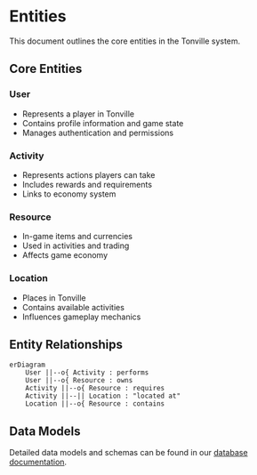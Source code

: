 # Entities

This document outlines the core entities in the Tonville system.

## Core Entities

### User

- Represents a player in Tonville
- Contains profile information and game state
- Manages authentication and permissions

### Activity

- Represents actions players can take
- Includes rewards and requirements
- Links to economy system

### Resource

- In-game items and currencies
- Used in activities and trading
- Affects game economy

### Location

- Places in Tonville
- Contains available activities
- Influences gameplay mechanics

## Entity Relationships

```mermaid
erDiagram
    User ||--o{ Activity : performs
    User ||--o{ Resource : owns
    Activity ||--o{ Resource : requires
    Activity ||--|| Location : "located at"
    Location ||--o{ Resource : contains
```

## Data Models

Detailed data models and schemas can be found in our [database documentation](../architecture/database.md).
